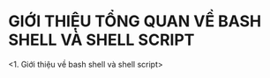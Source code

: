 # GIỚI THIỆU TỔNG QUAN VỀ BASH SHELL VÀ SHELL SCRIPT
<1. Giới thiệu về bash shell và shell script>

